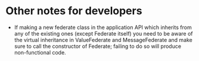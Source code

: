 # Other notes for developers

- If making a new federate class in the application API which inherits from any of the existing ones (except Federate itself) you need to be aware of the virtual inheritance in ValueFederate and MessageFederate and make sure to call the constructor of Federate; failing to do so will produce non-functional code.
